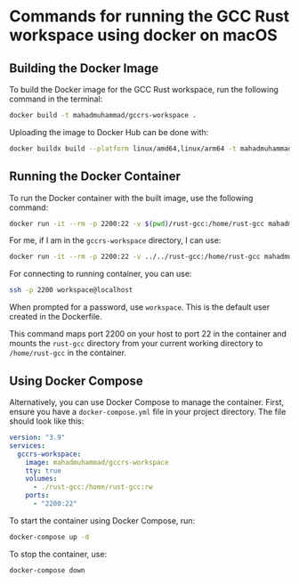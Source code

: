 # Commands for running the GCC Rust workspace using docker on macOS

## Building the Docker Image

To build the Docker image for the GCC Rust workspace, run the following command in the terminal:

```bash
docker build -t mahadmuhammad/gccrs-workspace .
```

Uploading the image to Docker Hub can be done with:

```bash
docker buildx build --platform linux/amd64,linux/arm64 -t mahadmuhammad/gccrs-workspace:0.1 --push .
```

## Running the Docker Container

To run the Docker container with the built image, use the following command:

```bash
docker run -it --rm -p 2200:22 -v $(pwd)/rust-gcc:/home/rust-gcc mahadmuhammad/gccrs-workspace:0.1
```

For me, if I am in the `gccrs-workspace` directory, I can use:

```bash
docker run -it --rm -p 2200:22 -v ../../rust-gcc:/home/rust-gcc mahadmuhammad/gccrs-workspace:0.1
```

For connecting to running container, you can use:

```bash
ssh -p 2200 workspace@localhost
```

When prompted for a password, use `workspace`. This is the default user created in the Dockerfile.

This command maps port 2200 on your host to port 22 in the container and mounts the `rust-gcc` directory from your current working directory to `/home/rust-gcc` in the container.

## Using Docker Compose

Alternatively, you can use Docker Compose to manage the container. First, ensure you have a `docker-compose.yml` file in your project directory. The file should look like this:

```yaml
version: "3.9"
services:
  gccrs-workspace:
    image: mahadmuhammad/gccrs-workspace
    tty: true
    volumes:
      - ./rust-gcc:/home/rust-gcc:rw
    ports:
      - "2200:22"
```

To start the container using Docker Compose, run:

```bash
docker-compose up -d
```

To stop the container, use:

```bash
docker-compose down
```
